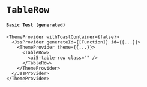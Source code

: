 # `TableRow`

#### `Basic Test (generated)`

```
<ThemeProvider withToastContainer={false}>
  <JssProvider generateId={[Function]} id={{...}}>
    <ThemeProvider theme={{...}}>
      <TableRow>
        <ui5-table-row class="" />
      </TableRow>
    </ThemeProvider>
  </JssProvider>
</ThemeProvider>
```

